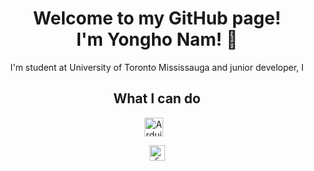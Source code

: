 <h1 align="center">
Welcome to my GitHub page!<br/> I'm Yongho Nam! 👋
</h1>
<p align="center">
I'm student at University of Toronto Mississauga and junior developer, I 
</p>
<h2 align="center">
What I can do
</h2>
<p align="center">


<img align="center" title="Arduino"  width="30px" style="padding-right:10px;" src="https://cdn.jsdelivr.net/gh/devicons/devicon/icons/arduino/arduino-original-wordmark.svg" />


</p>

<p align="center">
  <code><img title="C" height="25" src="https://cdn.jsdelivr.net/gh/devicons/devicon/icons/arduino/arduino-original-wordmark.svg"></code>


